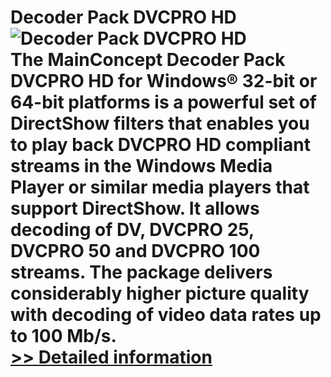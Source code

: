 # Decoder Pack DVCPRO HD<br />![Decoder Pack DVCPRO HD](https://mycommerce.akamaized.net/api/pimages/P300299418/BIG/300299418.PNG)<br />The MainConcept Decoder Pack DVCPRO HD for Windows® 32-bit or 64-bit platforms is a powerful set of DirectShow filters that enables you to play back DVCPRO HD compliant streams in the Windows Media Player or similar media players that support DirectShow. It allows decoding of DV, DVCPRO 25, DVCPRO 50 and DVCPRO 100 streams. The package delivers considerably higher picture quality with decoding of video data rates up to 100 Mb/s.<br />[>> Detailed information](https://secure.element5.com/esales/product.html?productid=300299418&affiliateid=200057808)